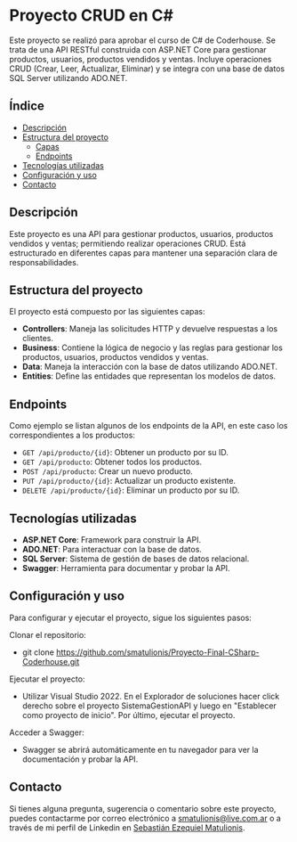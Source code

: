 # Proyecto CRUD en C#
Este proyecto se realizó para aprobar el curso de C# de Coderhouse. Se trata de una API RESTful construida con ASP.NET Core para gestionar productos, usuarios, productos vendidos y ventas. Incluye operaciones CRUD (Crear, Leer, Actualizar, Eliminar) y se integra con una base de datos SQL Server utilizando ADO.NET.

## Índice

- [Descripción](#descripción)
- [Estructura del proyecto](#estructura-del-proyecto)
  - [Capas](#capas)
  - [Endpoints](#endpoints)
- [Tecnologías utilizadas](#tecnologías-utilizadas)
- [Configuración y uso](#configuración-y-uso)
- [Contacto](#contacto)

## Descripción
Este proyecto es una API para gestionar productos, usuarios, productos vendidos y ventas; permitiendo realizar operaciones CRUD. Está estructurado en diferentes capas para mantener una separación clara de responsabilidades.

## Estructura del proyecto
El proyecto está compuesto por las siguientes capas:

- **Controllers**: Maneja las solicitudes HTTP y devuelve respuestas a los clientes.
- **Business**: Contiene la lógica de negocio y las reglas para gestionar los productos, usuarios, productos vendidos y ventas.
- **Data**: Maneja la interacción con la base de datos utilizando ADO.NET.
- **Entities**: Define las entidades que representan los modelos de datos.

## Endpoints
Como ejemplo se listan algunos de los endpoints de la API, en este caso los correspondientes a los productos:

- `GET /api/producto/{id}`: Obtener un producto por su ID.
- `GET /api/producto`: Obtener todos los productos.
- `POST /api/producto`: Crear un nuevo producto.
- `PUT /api/producto/{id}`: Actualizar un producto existente.
- `DELETE /api/producto/{id}`: Eliminar un producto por su ID.

## Tecnologías utilizadas

- **ASP.NET Core**: Framework para construir la API.
- **ADO.NET**: Para interactuar con la base de datos.
- **SQL Server**: Sistema de gestión de bases de datos relacional.
- **Swagger**: Herramienta para documentar y probar la API.

## Configuración y uso

Para configurar y ejecutar el proyecto, sigue los siguientes pasos:

Clonar el repositorio:
- git clone https://github.com/smatulionis/Proyecto-Final-CSharp-Coderhouse.git

Ejecutar el proyecto:  
- Utilizar Visual Studio 2022. En el Explorador de soluciones hacer click derecho sobre el proyecto SistemaGestionAPI y luego en "Establecer como proyecto de inicio". Por último, ejecutar el proyecto.

Acceder a Swagger:
- Swagger se abrirá automáticamente en tu navegador para ver la documentación y probar la API.

## Contacto
Si tienes alguna pregunta, sugerencia o comentario sobre este proyecto, puedes contactarme por correo electrónico a [smatulionis@live.com.ar](mailto:smatulionis@live.com.ar) o a través de mi perfil de Linkedin en [Sebastián Ezequiel Matulionis](https://www.linkedin.com/in/smatulionisdesarrollosoftware/).

